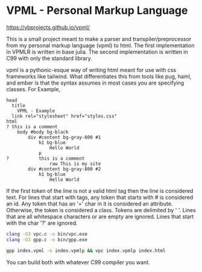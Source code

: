 # VPML - Personal Markup Language


https://vbprojects.github.io/vpml/

This is a small project meant to make a parser and transpiler/preprocessor from my personal markup language (vpml) to html. The first implementation in VPMLR is written in base julia. The second implementation is written in C99 with only the standard library.

vpml is a pythonic-esque way of writing html meant for use with css frameworks like tailwind. What differentiates this from tools like pug, haml, and ember is that the syntax assumes in most cases you are specifying classes. For Example,

```
head
  title
    VPML - Example
  link rel="stylesheet" href="styles.css"
html
? this is a comment
    body #body bg-black
        div #content bg-gray-800 #1
            h1 bg-blue
                Hello World
            p
?           this is a comment
                raw This is my site
        div #content bg-gray-800 #2
            h1 bg-blue
                Hello World

```

If the first token of the line is not a valid html tag then the line is considered text. For lines that start with tags, any token that starts with # is considered an id. Any token that has an '=' char in it is considered an attribute. Otherwise, the token is considered a class. Tokens are delimited by ' '. Lines that are all whitespace characters or are empty are ignored. Lines that start with the char '?' are ignored.

<!-- vpc.c has a total non comment lines equal to 216 and an average cyclomatic complexity of 4 and a max of 10. -->
<!-- gpp (general preprocessor) -->


```bash
clang -O3 vpc.c -o bin/vpc.exe
clang -O3 gpp.c -o bin/gpp.exe

gpp index.vpml -o index.vpmlp && vpc index.vpmlp index.html
```

You can build both with whatever C99 compiler you want.
